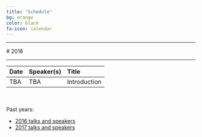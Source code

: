 ```yaml
---
title: "Schedule"
bg: orange
color: black
fa-icon: calendar
---
```


<hr>
# 2018
<hr>

| Date | Speaker(s) | Title |
|:---------|:-----------|:---------|
| TBA | TBA | Introduction |

<br><br>
Past years:

- [2016 talks and speakers](/2016)
- [2017 talks and speakers](2001-01-04-schedule.md)
